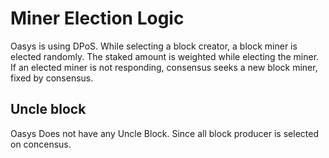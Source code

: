 # Miner Election Logic

Oasys is using DPoS. While selecting a block creator, a block miner is elected randomly. The staked amount is weighted while electing the miner.
If an elected miner is not responding, consensus seeks a new block miner, fixed by consensus. 

## Uncle block 

Oasys Does not have any Uncle Block. 
Since all block producer is selected on concensus.